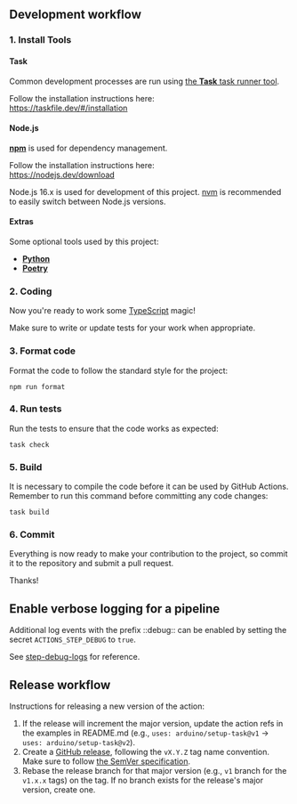 ## Development workflow

### 1. Install Tools

#### Task

Common development processes are run using [the **Task** task runner tool](https://taskfile.dev/#/).

Follow the installation instructions here:<br />
https://taskfile.dev/#/installation

#### Node.js

[**npm**](https://www.npmjs.com/) is used for dependency management.

Follow the installation instructions here:<br />
https://nodejs.dev/download

Node.js 16.x is used for development of this project. [nvm](https://github.com/nvm-sh/nvm) is recommended to easily switch between Node.js versions.

#### Extras

Some optional tools used by this project:

- [**Python**](https://www.python.org/downloads/)
- [**Poetry**](https://python-poetry.org/docs/#installation)

### 2. Coding

Now you're ready to work some [TypeScript](https://www.typescriptlang.org/) magic!

Make sure to write or update tests for your work when appropriate.

### 3. Format code

Format the code to follow the standard style for the project:

```
npm run format
```

### 4. Run tests

Run the tests to ensure that the code works as expected:

```
task check
```

### 5. Build

It is necessary to compile the code before it can be used by GitHub Actions. Remember to run this command before committing any code changes:

```
task build
```

### 6. Commit

Everything is now ready to make your contribution to the project, so commit it to the repository and submit a pull request.

Thanks!

## Enable verbose logging for a pipeline

Additional log events with the prefix ::debug:: can be enabled by setting the secret `ACTIONS_STEP_DEBUG` to `true`.

See [step-debug-logs](https://github.com/actions/toolkit/blob/master/docs/action-debugging.md#step-debug-logs) for reference.

## Release workflow

Instructions for releasing a new version of the action:

1. If the release will increment the major version, update the action refs in the examples in README.md (e.g., `uses: arduino/setup-task@v1` -> `uses: arduino/setup-task@v2`).
1. Create a [GitHub release](https://docs.github.com/en/github/administering-a-repository/managing-releases-in-a-repository#creating-a-release), following the `vX.Y.Z` tag name convention. Make sure to follow [the SemVer specification](https://semver.org/).
1. Rebase the release branch for that major version (e.g., `v1` branch for the `v1.x.x` tags) on the tag. If no branch exists for the release's major version, create one.
